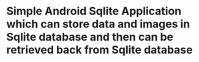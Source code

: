 <h1>Simple Android Sqlite Application which can store data and images in Sqlite database and then can be retrieved back from Sqlite database</h1>